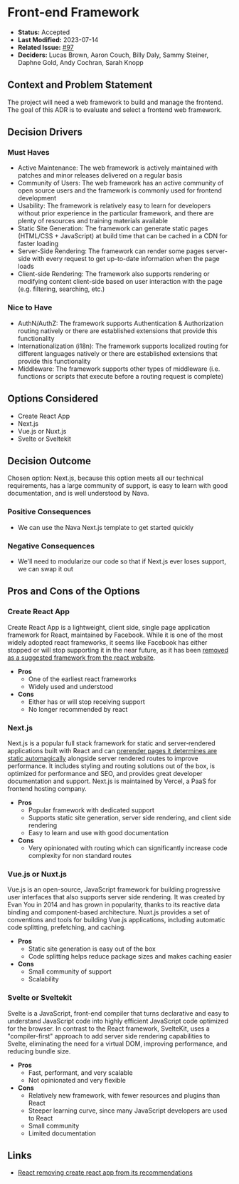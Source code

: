 # Front-end Framework

- **Status:** Accepted <!-- REQUIRED -->
- **Last Modified:** 2023-07-14 <!-- REQUIRED -->
- **Related Issue:** [#97](https://github.com/HHS/grants-api/issues/97) <!-- RECOMMENDED -->
- **Deciders:** Lucas Brown, Aaron Couch, Billy Daly, Sammy Steiner, Daphne Gold, Andy Cochran, Sarah Knopp <!-- REQUIRED -->

## Context and Problem Statement

The project will need a web framework to build and manage the frontend. The goal of this ADR is to evaluate and select a frontend web framework.

## Decision Drivers <!-- RECOMMENDED -->

### Must Haves
- Active Maintenance: The web framework is actively maintained with patches and minor releases delivered on a regular basis
- Community of Users: The web framework has an active community of open source users and the framework is commonly used for frontend development
- Usability: The framework is relatively easy to learn for developers without prior experience in the particular framework, and there are plenty of resources and training materials available
- Static Site Generation: The framework can generate static pages (HTML/CSS + JavaScript) at build time that can be cached in a CDN for faster loading
- Server-Side Rendering: The framework can render some pages server-side with every request to get up-to-date information when the page loads
- Client-side Rendering: The framework also supports rendering or modifying content client-side based on user interaction with the page (e.g. filtering, searching, etc.)

### Nice to Have
- AuthN/AuthZ: The framework supports Authentication & Authorization routing natively or there are established extensions that provide this functionality
- Internationalization (i18n): The framework supports localized routing for different languages natively or there are established extensions that provide this functionality
- Middleware: The framework supports other types of middleware (i.e. functions or scripts that execute before a routing request is complete)

## Options Considered

- Create React App
- Next.js
- Vue.js or Nuxt.js
- Svelte or Sveltekit

## Decision Outcome <!-- REQUIRED -->

Chosen option: Next.js, because this option meets all our technical requirements, has a large community of support, is easy to learn with good documentation, and is well understood by Nava.

### Positive Consequences <!-- OPTIONAL -->

- We can use the Nava Next.js template to get started quickly

### Negative Consequences <!-- OPTIONAL -->

- We'll need to modularize our code so that if Next.js ever loses support, we can swap it out

## Pros and Cons of the Options <!-- OPTIONAL -->

### Create React App

Create React App is a lightweight, client side, single page application framework for React, maintained by Facebook. While it is one of the most widely adopted react frameworks, it seems like Facebook has either stopped or will stop supporting it in the near future, as it has been [removed as a suggested framework from the react website](https://github.com/reactjs/react.dev/pull/5487).

- **Pros**
  - One of the earliest react frameworks
  - Widely used and understood
- **Cons**
  - Either has or will stop receiving support
  - No longer recommended by react

### Next.js

Next.js is a popular full stack framework for static and server‑rendered applications built with React and can [prerender pages it determines are static automagically](https://nextjs.org/docs/pages/building-your-application/rendering/automatic-static-optimization) alongside server rendered routes to improve performance. It includes styling and routing solutions out of the box, is optimized for performance and SEO, and provides great developer documentation and support. Next.js is maintained by Vercel, a PaaS for frontend hosting company.

- **Pros**
  - Popular framework with dedicated support
  - Supports static site generation, server side rendering, and client side rendering
  - Easy to learn and use with good documentation
- **Cons**
  - Very opinionated with routing which can significantly increase code complexity for non standard routes

### Vue.js or Nuxt.js

Vue.js is an open-source, JavaScript framework for building progressive user interfaces that also supports server side rendering. It was created by Evan You in 2014 and has grown in popularity, thanks to its reactive data binding and component-based architecture. Nuxt.js provides a set of conventions and tools for building Vue.js applications, including automatic code splitting, prefetching, and caching.

- **Pros**
  - Static site generation is easy out of the box
  - Code splitting helps reduce package sizes and makes caching easier
- **Cons**
  - Small community of support
  - Scalability 

### Svelte or Sveltekit

Svelte is a JavaScript, front-end compiler that turns declarative and easy to understand JavaScript code into highly efficient JavaScript code optimized for the browser. In contrast to the React framework, SvelteKit, uses a "compiler-first" approach to add server side rendering capabilities to Svelte, eliminating the need for a virtual DOM, improving performance, and reducing bundle size. 

- **Pros**
  - Fast, performant, and very scalable
  - Not opinionated and very flexible
- **Cons**
  - Relatively new framework, with fewer resources and plugins than React
  - Steeper learning curve, since many JavaScript developers are used to React
  - Small community
  - Limited documentation

## Links <!-- OPTIONAL -->

- [React removing create react app from its recommendations](https://github.com/reactjs/react.dev/pull/5487)
